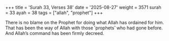 +++
title = 'Surah 33, Verses 38'
date = '2025-08-27'
weight = 3571
surah = 33
ayah = 38
tags = ["allah", "prophet"]
+++

There is no blame on the Prophet for doing what Allah has ordained for him. That has been the way of Allah with those ˹prophets˺ who had gone before. And Allah’s command has been firmly decreed.